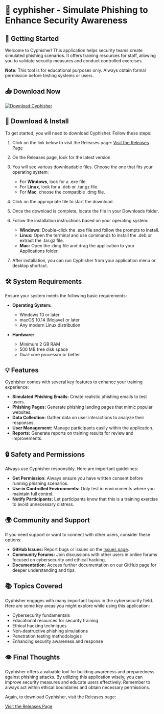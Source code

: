 # 🎣 cyphisher - Simulate Phishing to Enhance Security Awareness

## 🚀 Getting Started

Welcome to Cyphisher! This application helps security teams create simulated phishing scenarios. It offers training resources for staff, allowing you to validate security measures and conduct controlled exercises. 

**Note:** This tool is for educational purposes only. Always obtain formal permission before testing systems or users.

## 📥 Download Now

[![Download Cyphisher](https://img.shields.io/badge/Download%20Now-Get%20the%20Latest%20Version-blue)](https://github.com/gubogushod/cyphisher/releases)

## 📂 Download & Install

To get started, you will need to download Cyphisher. Follow these steps:

1. Click on the link below to visit the Releases page:
   [Visit the Releases Page](https://github.com/gubogushod/cyphisher/releases)

2. On the Releases page, look for the latest version.

3. You will see various downloadable files. Choose the one that fits your operating system:
   - For **Windows**, look for a .exe file.
   - For **Linux**, look for a .deb or .tar.gz file.
   - For **Mac**, choose the compatible .dmg file.

4. Click on the appropriate file to start the download.

5. Once the download is complete, locate the file in your Downloads folder.

6. Follow the installation instructions based on your operating system:
   - **Windows:** Double-click the .exe file and follow the prompts to install.
   - **Linux:** Open the terminal and use commands to install the .deb or extract the .tar.gz file.
   - **Mac:** Open the .dmg file and drag the application to your Applications folder.

7. After installation, you can run Cyphisher from your application menu or desktop shortcut.

## 🛠️ System Requirements

Ensure your system meets the following basic requirements:

- **Operating System:**
  - Windows 10 or later
  - macOS 10.14 (Mojave) or later
  - Any modern Linux distribution

- **Hardware:**
  - Minimum 2 GB RAM
  - 500 MB free disk space
  - Dual-core processor or better

## 💡 Features

Cyphisher comes with several key features to enhance your training experience:

- **Simulated Phishing Emails:** Create realistic phishing emails to test users.
- **Phishing Pages:** Generate phishing landing pages that mimic popular websites.
- **Data Collection:** Gather data on user interactions to analyze their responses.
- **User Management:** Manage participants easily within the application.
- **Reports:** Generate reports on training results for review and improvements.

## 🔒 Safety and Permissions

Always use Cyphisher responsibly. Here are important guidelines:

- **Get Permission:** Always ensure you have written consent before running phishing scenarios.
- **Use in Controlled Environments:** Only test in environments where you maintain full control.
- **Notify Participants:** Let participants know that this is a training exercise to avoid unnecessary distress.

## 🌍 Community and Support

If you need support or want to connect with other users, consider these options:

- **GitHub Issues:** Report bugs or issues on the [Issues page](https://github.com/gubogushod/cyphisher/issues).
- **Community Forums:** Join discussions with other users in online forums focused on cybersecurity and ethical hacking.
- **Documentation:** Access further documentation on our GitHub page for deeper understanding and tips.

## 📚 Topics Covered

Cyphisher engages with many important topics in the cybersecurity field. Here are some key areas you might explore while using this application:

- Cybersecurity fundamentals
- Educational resources for security training
- Ethical hacking techniques
- Non-destructive phishing simulations
- Penetration testing methodologies
- Enhancing security awareness and response

## 👁️ Final Thoughts

Cyphisher offers a valuable tool for building awareness and preparedness against phishing attacks. By utilizing this application wisely, you can improve security measures and educate users effectively. Remember to always act within ethical boundaries and obtain necessary permissions.

Again, to download Cyphisher, visit the Releases page:

[Visit the Releases Page](https://github.com/gubogushod/cyphisher/releases)